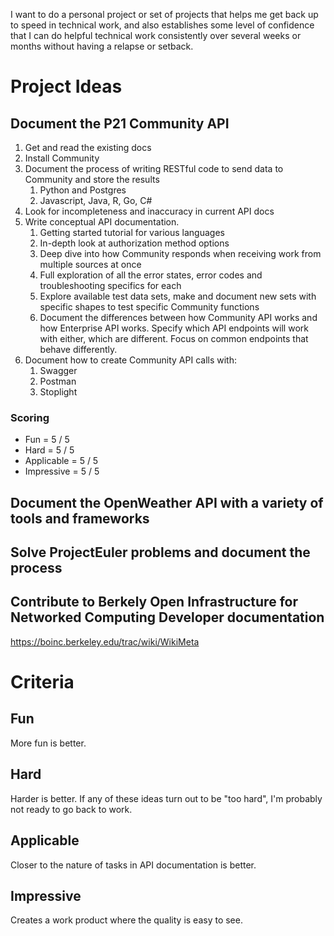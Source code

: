 I want to do a personal project or set of projects that helps me get back up to speed in technical work, and also establishes some level of confidence that I can do helpful technical work consistently over several weeks or months without having a relapse or setback.
# Project Ideas
## Document the P21 Community API
1. Get and read the existing docs
2. Install Community
3. Document the process of writing RESTful code to send data to Community and store the results
	1. Python and Postgres
	2. Javascript, Java, R, Go, C#
4. Look for incompleteness and inaccuracy in current API docs
5. Write conceptual API documentation.
	1. Getting started tutorial for various languages
	2. In-depth look at authorization method options
	3. Deep dive into how Community responds when receiving work from multiple sources at once
	4. Full exploration of all the error states, error codes and troubleshooting specifics for each
	5. Explore available test data sets, make and document new sets with specific shapes to test specific Community functions
	6. Document the differences between how Community API works and how Enterprise API works. Specify which API endpoints will work with either, which are different. Focus on common endpoints that behave differently.
6. Document how to create Community API calls with:
	1. Swagger
	2. Postman
	3. Stoplight

### Scoring

- Fun = 5 / 5
- Hard = 5 / 5
- Applicable = 5 / 5
- Impressive = 5 / 5

## Document the OpenWeather API with a variety of tools and frameworks
## Solve ProjectEuler problems and document the process
## Contribute to Berkely Open Infrastructure for Networked Computing Developer documentation
https://boinc.berkeley.edu/trac/wiki/WikiMeta
# Criteria
## Fun
More fun is better. 
## Hard
Harder is better. If any of these ideas turn out to be "too hard", I'm probably not ready to go back to work.
## Applicable
Closer to the nature of tasks in API documentation is better.
## Impressive
Creates a work product where the quality is easy to see.
